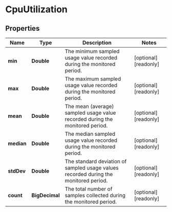 

# CpuUtilization


## Properties

| Name | Type | Description | Notes |
|------------ | ------------- | ------------- | -------------|
|**min** | **Double** | The minimum sampled usage value recorded during the monitored period. |  [optional] [readonly] |
|**max** | **Double** | The maximum sampled usage value recorded during the monitored period. |  [optional] [readonly] |
|**mean** | **Double** | The mean (average) sampled usage value recorded during the monitored period. |  [optional] [readonly] |
|**median** | **Double** | The median sampled usage value recorded during the monitored period. |  [optional] [readonly] |
|**stdDev** | **Double** | The standard deviation of sampled usage values recorded during the monitored period. |  [optional] [readonly] |
|**count** | **BigDecimal** | The total number of samples collected during the monitored period. |  [optional] [readonly] |



